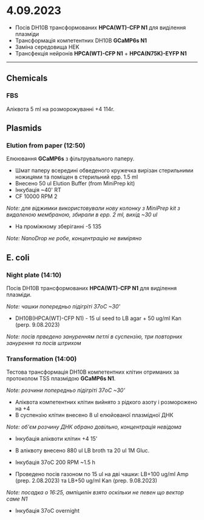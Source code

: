 4.09.2023
==========
- Посів DH10B трансформованих __HPCA(WT)-CFP N1__ для виділення плазміди
- Трансформація компетентних DH10B __GCaMP6s N1__
- Заміна середовища HEK
- Трансфекція нейронів __HPCA(WT)-CFP N1__ + __HPCA(N75K)-EYFP N1__

---
## Chemicals
### FBS
Аліквота 5 ml на розморожуванні +4 114r.

## Plasmids
### Elution from paper (12:50)
Елюювання __GCaMP6s__ з фільтрувального паперу.

- Шмат паперу всередині обведеного кружечка вирізан стерильними ножицями та поміщен в стерильний epp. 1.5 ml
- Внесено 50 ul Elution Buffer (from MiniPrep kit)
- Інкубація ~40' RT
- CF 10000 RPM 2

_Note: для віджимки використовували нову колонку з MiniPrep kit з видаленою мембраною, збирали в epp. 2 ml, вихід ~30 ul_

- На проміжному зберіганні -5 135

_Note: NanoDrop не робе, концентрацію не виміряно_

## E. coli
### Night plate (14:10)
Посів DH10B трансформованих __HPCA(WT)-CFP N1__ для виділення плазміди.

_Note: чашки попередньо підігріті 37oC ~30'_

- DH10B(HPCA(WT)-CFP N1) - 15 ul seed to LB agar + 50 ug/ml Kan (perp. 9.08.2023)

_Note: посів прведено зануренням петлі в суспензію, три повторних занурення та посів штрихом_

### Transformation (14:00)
Тестова трансформація DH10B компетентних клітин отриманих за протоколом TSS плазмідою __GCaMP6s N1__.

_Note: розчини попередньо підігріті 37oC ~30'_

- Аліквота компетентних клітин вийнято з рідкого азоту і розморожено на +4
- В суспензію клітин внесено 8 ul елюйованої плазмідної ДНК

_Note: об'єм розчину ДНК обрано довільно, концентрація невідома_

- Інкубація аліквоти клітин +4 15'
- В аліквоту внесено 880 ul LB broth та 20 ul 1M Gluc.

- Інкубація 37oC 200 RPM ~1.5 h
- Проведено посів газоном по 15 ul на дві чашки: LB+100 ug/ml Amp (prep. 2.08.2023) та LB+50 ug/ml Kan (prep. 9.08.2023)

_Note:  посадка о 16:25, ампіцилін взято оскільки не певен що вектор саме N1_

- Інкубація 37oC overnight